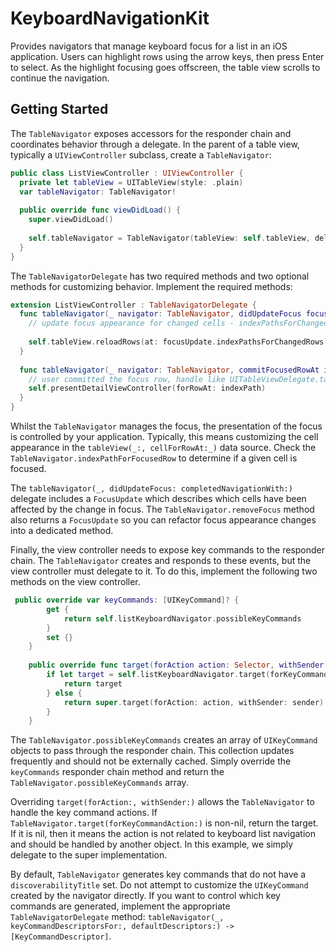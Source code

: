 # KeyboardNavigationKit
Provides navigators that manage keyboard focus for a list in an iOS application. Users can highlight rows using the arrow keys, then press Enter to select. As the highlight focusing goes offscreen, the table view scrolls to continue the navigation.

## Getting Started

The `TableNavigator` exposes accessors for the responder chain and coordinates behavior through a delegate. In the parent of a table view, typically a `UIViewController` subclass, create a `TableNavigator`:

```swift
public class ListViewController : UIViewController {
  private let tableView = UITableView(style: .plain)
  var tableNavigator: TableNavigator!
   
  public override func viewDidLoad() {
    super.viewDidLoad()
    
    self.tableNavigator = TableNavigator(tableView: self.tableView, delegate: self)
  }
}
```

The `TableNavigatorDelegate` has two required methods and two optional methods for customizing behavior. Implement the required methods:

```swift
extension ListViewController : TableNavigatorDelegate {
  func tableNavigator(_ navigator: TableNavigator, didUpdateFocus focusUpdate: TableNavigator.FocusUpdate, completedNavigationWith context: TableNavigator.NavigationCompletionContext) {
    // update focus appearance for changed cells - indexPathsForChangedRows contains indexPaths corresponding to the newly-focused row and the previously-focused row
    
    self.tableView.reloadRows(at: focusUpdate.indexPathsForChangedRows, animated: false)
  }
      
  func tableNavigator(_ navigator: TableNavigator, commitFocusedRowAt indexPath: IndexPath) {
    // user committed the focus row, handle like UITableViewDelegate.tableView(_:, didSelectRowAt:)
    self.presentDetailViewController(forRowAt: indexPath)
  }
}
```

Whilst the `TableNavigator` manages the focus, the presentation of the focus is controlled by your application. Typically, this means customizing the cell appearance in the `tableView(_:, cellForRowAt:_)` data source. Check the `TableNavigator.indexPathForFocusedRow` to determine if a given cell is focused. 

The `tableNavigator(_, didUpdateFocus: completedNavigationWith:)` delegate includes a `FocusUpdate` which describes which cells have been affected by the change in focus. The `TableNavigator.removeFocus` method also returns a `FocusUpdate` so you can refactor focus appearance changes into a dedicated method. 

Finally, the view controller needs to expose key commands to the responder chain. The `TableNavigator` creates and responds to these events, but the view controller must delegate to it. To do this, implement the following two methods on the view controller.

```swift
 public override var keyCommands: [UIKeyCommand]? {
        get {
            return self.listKeyboardNavigator.possibleKeyCommands
        }
        set {}
    }
    
    public override func target(forAction action: Selector, withSender sender: Any?) -> Any? {
        if let target = self.listKeyboardNavigator.target(forKeyCommandAction: action) {
            return target
        } else {
            return super.target(forAction: action, withSender: sender)
        }
    }
```

The `TableNavigator.possibleKeyCommands` creates an array of `UIKeyCommand` objects to pass through the responder chain. This collection updates frequently and should not be externally cached. Simply override the `keyCommands` responder chain method and return the `TableNavigator.possibleKeyCommands` array.

Overriding `target(forAction:, withSender:)` allows the `TableNavigator` to handle the key command actions. If `TableNavigator.target(forKeyCommandAction:)` is non-nil, return the target. If it is nil, then it means the action is not related to keyboard list navigation and should be handled by another object. In this example, we simply delegate to the super implementation.

By default, `TableNavigator` generates key commands that do not have a `discoverabilityTitle` set. Do not attempt to customize the `UIKeyCommand` created by the navigator directly. If you want to control which key commands are generated, implement the appropriate `TableNavigatorDelegate` method: `tableNavigator(_, keyCommandDescriptorsFor:, defaultDescriptors:) -> [KeyCommandDescriptor]`.
